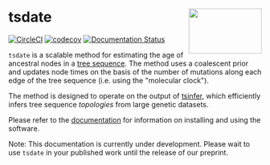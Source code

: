 # tsdate <img align="right" width="145" height="90" src="https://github.com/tskit-dev/tsdate/blob/master/docs/_static/tsdate_logo.svg">

[![CircleCI](https://circleci.com/gh/tskit-dev/tsdate.svg?style=svg)](https://circleci.com/gh/tskit-dev/tsdate)
[![codecov](https://codecov.io/gh/tskit-dev/tsdate/branch/master/graph/badge.svg)](https://codecov.io/gh/tskit-dev/tsdate)
[![Documentation Status](https://readthedocs.org/projects/tsdate/badge/?version=latest)](https://tsdate.readthedocs.io/en/latest/?badge=latest)

``tsdate`` is a scalable method for estimating the age of ancestral nodes in a 
[tree sequence](https://www.youtube.com/watch?v=X1GEuQrF1jQ). The method uses a coalescent prior and updates node times on the basis of the number of mutations along each edge of the tree sequence (i.e. using the "molecular clock").

The method is designed to operate on the output of [tsinfer](https://tsinfer.readthedocs.io/en/latest/), which efficiently infers tree sequence *topologies* from large genetic datasets.

Please refer to the [documentation](https://tsdate.readthedocs.io/en/latest/) for information on installing and using the software.

Note: This documentation is currently under development. Please wait to use ``tsdate`` in your published work until the release of our preprint.
